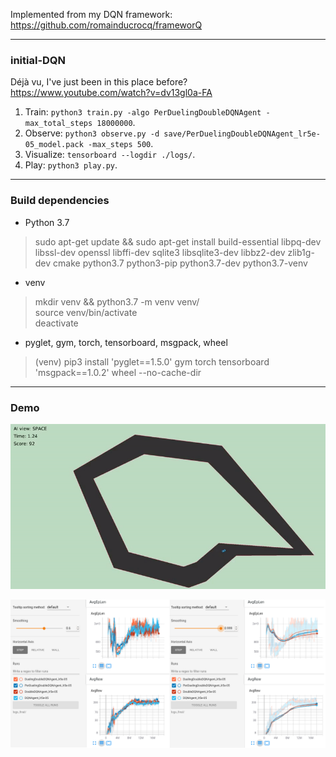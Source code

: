 Implemented from my DQN framework: https://github.com/romainducrocq/frameworQ

****

### initial-DQN

Déjà vu, I've just been in this place before?  
https://www.youtube.com/watch?v=dv13gl0a-FA  

1. Train: `python3 train.py -algo PerDuelingDoubleDQNAgent -max_total_steps 18000000`.
2. Observe: `python3 observe.py -d save/PerDuelingDoubleDQNAgent_lr5e-05_model.pack -max_steps 500`.
3. Visualize: `tensorboard --logdir ./logs/`.
4. Play: `python3 play.py`.

****

### Build dependencies

- Python 3.7  
> sudo apt-get update && sudo apt-get install build-essential libpq-dev libssl-dev openssl libffi-dev sqlite3 libsqlite3-dev libbz2-dev zlib1g-dev cmake python3.7 python3-pip python3.7-dev python3.7-venv  

- venv  
> mkdir venv && python3.7 -m venv venv/  
> source venv/bin/activate  
> deactivate  

- pyglet, gym, torch, tensorboard, msgpack, wheel  
> (venv) pip3 install 'pyglet==1.5.0' gym torch tensorboard 'msgpack==1.0.2' wheel --no-cache-dir  

****

### Demo

![Demo gif](demo/demo.gif)

![Demo tensorboard png](demo/demo_tensorboard.png)

